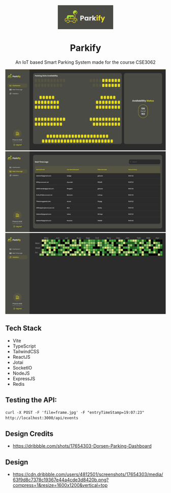 <div align="center">
  <img alt="Logo" src="./images/logo.png" height="75" />
</div>
<h1 align="center">
   Parkify
</h1>
<p align="center">
An IoT based Smart Parking System made for the course CSE3062
</p>

<div>
  <img alt="Dashboard" src="./images/dashboard.jpeg" />
  <img alt="Real-Time Logs" src="./images/logs.jpeg" />
  <img alt="Statistics" src="./images/stats.jpeg" />
</div>

## Tech Stack

- Vite
- TypeScript
- TailwindCSS
- ReactJS
- Jotai
- SocketIO
- NodeJS
- ExpressJS
- Redis

## Testing the API:

`curl -X POST -F 'file=frame.jpg' -F "entryTimeStamp=19:07:23" http://localhost:3000/api/events`

## Design Credits

- https://dribbble.com/shots/17654303-Dorsen-Parking-Dashboard

## Design

- https://cdn.dribbble.com/users/4812501/screenshots/17654303/media/63f9d8c7378c19367e44a4cde3d8420b.png?compress=1&resize=1600x1200&vertical=top
